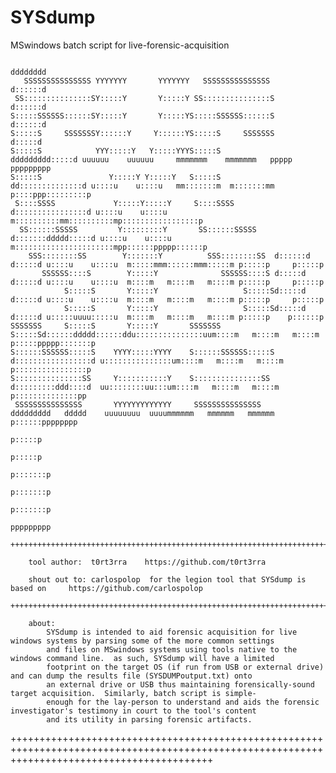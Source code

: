 # SYSdump
MSwindows batch script for live-forensic-acquisition


                                                                                                                                               
                                                                           dddddddd                                                              
       SSSSSSSSSSSSSSS YYYYYYY       YYYYYYY   SSSSSSSSSSSSSSS             d::::::d                                                              
     SS:::::::::::::::SY:::::Y       Y:::::Y SS:::::::::::::::S            d::::::d                                                              
    S:::::SSSSSS::::::SY:::::Y       Y:::::YS:::::SSSSSS::::::S            d::::::d                                                              
    S:::::S     SSSSSSSY::::::Y     Y::::::YS:::::S     SSSSSSS            d:::::d                                                               
    S:::::S            YYY:::::Y   Y:::::YYYS:::::S                ddddddddd:::::d uuuuuu    uuuuuu     mmmmmmm    mmmmmmm   ppppp   ppppppppp   
    S:::::S               Y:::::Y Y:::::Y   S:::::S              dd::::::::::::::d u::::u    u::::u   mm:::::::m  m:::::::mm p::::ppp:::::::::p  
     S::::SSSS             Y:::::Y:::::Y     S::::SSSS          d::::::::::::::::d u::::u    u::::u  m::::::::::mm::::::::::mp:::::::::::::::::p 
      SS::::::SSSSS         Y:::::::::Y       SS::::::SSSSS    d:::::::ddddd:::::d u::::u    u::::u  m::::::::::::::::::::::mpp::::::ppppp::::::p
        SSS::::::::SS        Y:::::::Y          SSS::::::::SS  d::::::d    d:::::d u::::u    u::::u  m:::::mmm::::::mmm:::::m p:::::p     p:::::p
           SSSSSS::::S        Y:::::Y              SSSSSS::::S d:::::d     d:::::d u::::u    u::::u  m::::m   m::::m   m::::m p:::::p     p:::::p
                S:::::S       Y:::::Y                   S:::::Sd:::::d     d:::::d u::::u    u::::u  m::::m   m::::m   m::::m p:::::p     p:::::p
                S:::::S       Y:::::Y                   S:::::Sd:::::d     d:::::d u:::::uuuu:::::u  m::::m   m::::m   m::::m p:::::p    p::::::p
    SSSSSSS     S:::::S       Y:::::Y       SSSSSSS     S:::::Sd::::::ddddd::::::ddu:::::::::::::::uum::::m   m::::m   m::::m p:::::ppppp:::::::p
    S::::::SSSSSS:::::S    YYYY:::::YYYY    S::::::SSSSSS:::::S d:::::::::::::::::d u:::::::::::::::um::::m   m::::m   m::::m p::::::::::::::::p 
    S:::::::::::::::SS     Y:::::::::::Y    S:::::::::::::::SS   d:::::::::ddd::::d  uu::::::::uu:::um::::m   m::::m   m::::m p::::::::::::::pp  
     SSSSSSSSSSSSSSS       YYYYYYYYYYYYY     SSSSSSSSSSSSSSS      ddddddddd   ddddd    uuuuuuuu  uuuummmmmm   mmmmmm   mmmmmm p::::::pppppppp    
                                                                                                                              p:::::p            
                                                                                                                              p:::::p            
                                                                                                                             p:::::::p           
                                                                                                                             p:::::::p           
                                                                                                                             p:::::::p           
                                                                                                                             ppppppppp           

    +++++++++++++++++++++++++++++++++++++++++++++++++++++++++++++++++++++++++++++++++++++++++++++++++++++++++++++++++++++++++++++++++++++++++++++++
    
      	tool author:  t0rt3rra    https://github.com/t0rt3rra
    
    	shout out to: carlospolop  for the legion tool that SYSdump is based on		https://github.com/carlospolop 
    		
    +++++++++++++++++++++++++++++++++++++++++++++++++++++++++++++++++++++++++++++++++++++++++++++++++++++++++++++++++++++++++++++++++++++++++++++++
    
    	about:
    		SYSdump is intended to aid forensic acquisition for live windows systems by parsing some of the more common settings 
    		and files on MSwindows systems using tools native to the windows command line.  as such, SYSdump will have a limited 
    		footprint on the target OS (if run from USB or external drive) and can dump the results file (SYSDUMPoutput.txt) onto 
    		an external drive or USB thus maintaining forensically-sound target acquisition.  Similarly, batch script is simple-
    		enough for the lay-person to understand and aids the forensic investigator's testimony in court to the tool's content
    		and its utility in parsing forensic artifacts.
    
   +++++++++++++++++++++++++++++++++++++++++++++++++++++++++++++++++++++++++++++++++++++++++++++++++++++++++++++++++++++++++++++++++++++++++++++++



